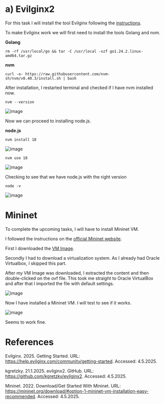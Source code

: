 # a) Evilginx2
For this task I will install the tool Evilginx following the [instructions](https://help.evilginx.com/pro/installation/local).

To make Evilginx work we will first need to install the tools Golang and nvm.

**Golang**

    rm -rf /usr/local/go && tar -C /usr/local -xzf go1.24.2.linux-amd64.tar.gz


**nvm**

    curl -o- https://raw.githubusercontent.com/nvm-sh/nvm/v0.40.3/install.sh | bash

After installation, I restarted terminal and checked if I have nvm installed now.

    nvm --version

![image](https://github.com/user-attachments/assets/004e50ac-3ad1-4b78-b95e-a049b9f43a73)

Now we can proceed to installing node.js.

**node.js**

    nvm install 18

![image](https://github.com/user-attachments/assets/336b06af-6bae-4076-a236-459cb8f8feb9)

    nvm use 18
    
![image](https://github.com/user-attachments/assets/af09ef48-eff2-46fc-92e3-ee4e1af97b86)

Checking to see that we have node.js with the right version

    node -v

![image](https://github.com/user-attachments/assets/4b0c4b3c-e61d-49eb-b0cc-4e6a6c68509a)



# Mininet
To complete the upcoming tasks, I will have to install Mininet VM.

I followed the instructions on the [official Mininet website](https://mininet.org/download/#option-1-mininet-vm-installation-easy-recommended).

First I downloaded the [VM Image](https://github.com/mininet/mininet/releases/download/2.3.0/mininet-2.3.0-210211-ubuntu-20.04.1-legacy-server-amd64-ovf.zip).

Secondly I had to download a virtualization system. As I already had Oracle Virtualbox, I skipped this part.

After my VM Image was downloaded, I extracted the content and then double-clicked on the ovf file. This took me straight to Oracle VirtualBox and after that I imported the file with default settings.

![image](https://github.com/user-attachments/assets/716e28fb-aac3-4e55-87ea-c64a9d37b6a5)

Now I have installed a Mininet VM. I will test to see if it works.

![image](https://github.com/user-attachments/assets/d39ff571-981b-4730-a278-584718591009)

Seems to work fine.


# References

Evilginx. 2025. Getting Started. URL: https://help.evilginx.com/community/getting-started. Accessed: 4.5.2025.

kgretzky. 21.1.2025. evilginx2. GitHub. URL: https://github.com/kgretzky/evilginx2. Accessed: 4.5.2025.

Mininet. 2022. Download/Get Started With Mininet. URL: https://mininet.org/download/#option-1-mininet-vm-installation-easy-recommended. Accessed: 4.5.2025.

